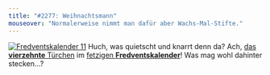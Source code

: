 ```yaml
---
title: "#2277: Weihnachtsmann"
mouseover: "Normalerweise nimmt man dafür aber Wachs-Mal-Stifte."
---
```


<a href="http://www.fonflatter.de/der-fetzige-fredventskalender-2011/" title="Fredventskalender 11"><img src="http://www.fonflatter.de/adv11/fredventskalender_banner.png" alt="Fredventskalender 11" /></a>
Huch, was quietscht und knarrt denn da? Ach, <a href="http://www.fonflatter.de/2011/12/14/das-14-turchen" title="Fredventskalender 2011">das <strong>vierzehnte</strong> Türchen</a> im <a href="http://www.fonflatter.de/der-fetzige-fredventskalender-2011/" title="Fredventskalender 2011">fetzigen <strong>Fredventskalender</strong></a>! Was mag wohl dahinter stecken...?

